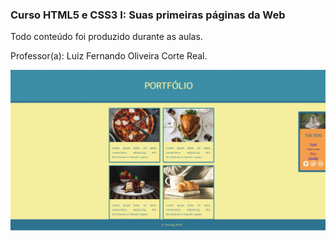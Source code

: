 ### Curso HTML5 e CSS3 I: Suas primeiras páginas da Web

Todo conteúdo foi produzido durante as aulas.

Professor(a): Luiz Fernando Oliveira Corte Real.

<p align="center">
    <img src="media/img/curso-1.gif" align="center">
</p>
